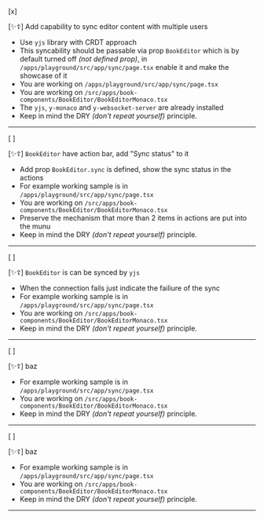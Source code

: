 [x]

[✨☦️] Add capability to sync editor content with multiple users

-   Use `yjs` library with CRDT approach
-   This syncability should be passable via prop `BookEditor` which is by default turned off _(not defined prop)_, in `/apps/playground/src/app/sync/page.tsx` enable it and make the showcase of it
-   You are working on `/apps/playground/src/app/sync/page.tsx`
-   You are working on `/src/apps/book-components/BookEditor/BookEditorMonaco.tsx`
-   The `yjs`, `y-monaco` and `y-websocket-server` are already installed
-   Keep in mind the DRY _(don't repeat yourself)_ principle.

---

[ ]

[✨☦️] `BookEditor` have action bar, add "Sync status" to it

-   Add prop `BookEditor.sync` is defined, show the sync status in the actions
-   For example working sample is in `/apps/playground/src/app/sync/page.tsx`
-   You are working on `/src/apps/book-components/BookEditor/BookEditorMonaco.tsx`
-   Preserve the mechanism that more than 2 items in actions are put into the munu
-   Keep in mind the DRY _(don't repeat yourself)_ principle.

---

[ ]

[✨☦️] `BookEditor` is can be synced by `yjs`

-   When the connection fails just indicate the failiure of the sync
-   For example working sample is in `/apps/playground/src/app/sync/page.tsx`
-   You are working on `/src/apps/book-components/BookEditor/BookEditorMonaco.tsx`
-   Keep in mind the DRY _(don't repeat yourself)_ principle.

---

[ ]

[✨☦️] baz

-   For example working sample is in `/apps/playground/src/app/sync/page.tsx`
-   You are working on `/src/apps/book-components/BookEditor/BookEditorMonaco.tsx`
-   Keep in mind the DRY _(don't repeat yourself)_ principle.

---

[ ]

[✨☦️] baz

-   For example working sample is in `/apps/playground/src/app/sync/page.tsx`
-   You are working on `/src/apps/book-components/BookEditor/BookEditorMonaco.tsx`
-   Keep in mind the DRY _(don't repeat yourself)_ principle.

---
